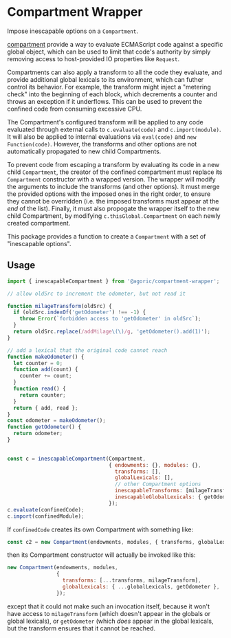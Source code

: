# Compartment Wrapper

Impose inescapable options on a `Compartment`.

[compartment][Compartments] provide a way to evaluate ECMAScript code against a specific global object, which can be used to limit that code's authority by simply removing access to host-provided IO properties like `Request`.

Compartments can also apply a transform to all the code they evaluate, and provide additional global lexicals to its environment, which can futher control its behavior. For example, the transform might inject a "metering check" into the beginning of each block, which decrements a counter and throws an exception if it underflows. This can be used to prevent the confined code from consuming excessive CPU.

The Compartment's configured transform will be applied to any code evaluated through external calls to `c.evaluate(code)` and `c.import(module)`. It will also be applied to internal evaluations via `eval(code)` and `new Function(code)`. However, the transforms and other options are not automatically propagated to new child Compartments.

To prevent code from escaping a transform by evaluating its code in a new child `Compartment`, the creator of the confined compartment must replace its `Compartment` constructor with a wrapped version. The wrapper will modify the arguments to include the transforms (and other options). It must merge the provided options with the imposed ones in the right order, to ensure they cannot be overridden (i.e. the imposed transforms must appear at the *end* of the list). Finally, it must also propogate the wrapper itself to the new child Compartment, by modifying `c.thisGlobal.Compartment` on each newly created compartment.

This package provides a function to create a `Compartment` with a set of "inescapable options".


## Usage

```js
import { inescapableCompartment } from '@agoric/compartment-wrapper';

// allow oldSrc to increment the odometer, but not read it

function milageTransform(oldSrc) {
  if (oldSrc.indexOf('getOdometer') !== -1) {
    throw Error(`forbidden access to 'getOdometer' in oldSrc`);
  }
  return oldSrc.replace(/addMilage\(\)/g, 'getOdometer().add(1)');
}

// add a lexical that the original code cannot reach
function makeOdometer() {
  let counter = 0;
  function add(count) {
    counter += count;
  }
  function read() {
    return counter;
  }
  return { add, read };
}
const odometer = makeOdometer();
function getOdometer() {
  return odometer;
}
  

const c = inescapableCompartment(Compartment,
                                 { endowments: {}, modules: {},
                                   transforms: [],
                                   globalLexicals: [],
                                   // other Compartment options
                                   inescapableTransforms: [milageTransform],
                                   inescapableGlobalLexicals: { getOdometer },
                                 });
c.evaluate(confinedCode);
c.import(confinedModule);
```

If `confinedCode` creates its own Compartment with something like:

```js
const c2 = new Compartment(endowments, modules, { transforms, globalLexicals });
```

then its Compartment constructor will actually be invoked like this:

```js
new Compartment(endowments, modules,
                {
                  transforms: [...transforms, milageTransform],
                  globalLexicals: { ...globalLexicals, getOdometer },
                });
```

except that it could not make such an invocation itself, because it won't have access to `milageTransform` (which doesn't appear in the globals or global lexicals), or `getOdometer` (which *does* appear in the global lexicals, but the transform ensures that it cannot be reached.



  [Compartments]: https://github.com/Agoric/SES-shim/blob/master/packages/ses/README.md#compartment
  [SES]: https://github.com/Agoric/SES-shim/blob/master/packages/ses/README.md
